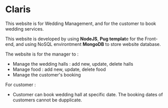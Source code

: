 # Claris
This website is for Wedding Management, and for the customer to book wedding services.

This website is developed by using **NodeJS**, **Pug templat**e for the Front-end, and using NoSQL environtment **MongoDB** to store website database.

The website is for the manager to :
- Manage the wedding halls : add new, update, delete halls
- Manage food : add new, update, delete food
- Manage the customer's booking

For customer :
- Customer can book wedding hall at specific date. The booking dates of customers cannot be dupplicate.
